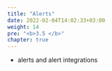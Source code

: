 ```yaml
---
title: "Alerts"
date: 2022-02-04T14:02:33+03:00
weight: 14
pre: "<b>3.5 </b>"
chapter: true
---
```





-    alerts and alert integrations
